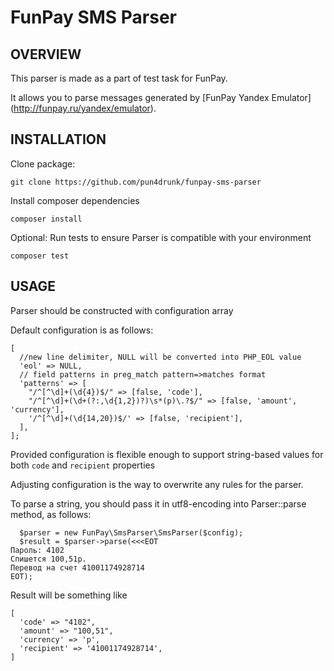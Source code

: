 FunPay SMS Parser
===============================

OVERVIEW
-------------------
This parser is made as a part of test task for FunPay.

It allows you to parse messages generated by [FunPay Yandex Emulator] (http://funpay.ru/yandex/emulator).

INSTALLATION
-------------------
Clone package: 
```
git clone https://github.com/pun4drunk/funpay-sms-parser
```

Install composer dependencies
```
composer install
```

Optional: Run tests to ensure Parser is compatible with your environment
```
composer test
```

USAGE
-------------------

Parser should be constructed with configuration array

Default configuration is as follows:
```
[
  //new line delimiter, NULL will be converted into PHP_EOL value
  'eol' => NULL,
  // field patterns in preg_match pattern=>matches format
  'patterns' => [
    "/^[^\d]+(\d{4})$/" => [false, 'code'],
    "/^[^\d]+(\d+(?:,\d{1,2})?)\s*(р)\.?$/" => [false, 'amount', 'currency'],
    '/^[^\d]+(\d{14,20})$/' => [false, 'recipient'],
  ],
];
```

Provided configuration is flexible enough to support string-based values for both ```code``` and ```recipient``` properties

Adjusting configuration is the way to overwrite any rules for the parser.

To parse a string, you should pass it in utf8-encoding into Parser::parse method, as follows:

```
  $parser = new FunPay\SmsParser\SmsParser($config);
  $result = $parser->parse(<<<EOT
Пароль: 4102
Спишется 100,51р.
Перевод на счет 41001174928714
EOT);
```

Result will be something like
```
[
  'code' => "4102",
  'amount' => "100,51",
  'currency' => 'р',
  'recipient' => '41001174928714',
]
```